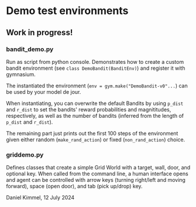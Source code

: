 # Demo test environments 

## Work in progress!

### bandit_demo.py
Run as script from python console. 
Demonstrates how to create a custom bandit environment (see `class DemoBandit(BanditEnv)`) and register it with gymnasium.

The instantiated the environment (`env = gym.make("DemoBandit-v0"...`) can be used by your model de jour. 

When instantiating, you can overwrite the default Bandits by using `p_dist` and `r_dist` to set the bandits' reward probabilities and magnititudes, respectively, as well as the number of bandits (inferred from the length of `p_dist` and `r_dist`). 

The remaining part just prints out the first 100 steps of the environment given either random (`make_rand_action`) or fixed (`non_rand_action`) choice.

### griddemo.py
Defines classes that create a simple Grid World with a target, wall, door, and optional key. 
When called from the command line, a human interface opens and agent can be controlled with arrow keys (turning right/left and moving forward), space (open door), and tab (pick up/drop) key.

Daniel Kimmel, 12 July 2024
